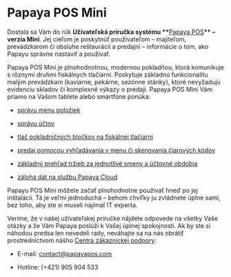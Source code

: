 # Papaya POS Mini

Dostala sa Vám do rúk **Užívateľská príručka systému \*\***[Papaya POS](http://www.papayapos.com/)**\*\* – verzia Mini**. Jej cieľom je poskytnúť používateľom – majiteľom, prevádzkarom či obsluhe reštaurácií a predajní – informácie o tom, ako Papayu správne nastaviť a používať.

Papaya POS Mini je plnohodnotnou, modernou pokladňou, ktorá komunikuje s rôznymi druhmi fiskálnych tlačiarní. Poskytuje základnú funkcionalitu malým prevádzkam \(kaviarne, pekárne, sezónne stánky\), ktoré nevyžadujú evidenciu skladov či komplexné výkazy o predaji. Papaya POS Mini Vám priamo na Vašom tablete alebo smartfóne ponúka:

* [správu menu položiek](http://docs.papayapos.sk/sk/editacia_menu/editacie_menu_na_tablete.html)

* [správu účtov](http://docs.papayapos.sk/sk/sprava_uctov/praca_s_uctom.html)

* [tlač pokladničných bločkov na fiskálnej tlačiarni](http://docs.papayapos.sk/sk/periferie/fiskalna_tlaciaren.html)

* [predaj pomocou vyhľadávania v menu či skenovania čiarových kódov](http://docs.papayapos.sk/sk/periferie/skener_ciarovych_kodov.html)

* [základný prehľad tržieb za jednotlivé smeny a účtovné obdobia](http://docs.papayapos.sk/sk/uctovne_obdobia_a_smeny/README.html)

* [záloha dát na službu Papaya Cloud](http://docs.papayapos.sk/sk/zalohy_dat/README.html)


Papayu POS Mini môžete začať plnohodnotne používať hneď po jej inštalácii. Tá je veľmi jednoduchá – behom chvíľky ju zvládnete úplne sami, bez toho, aby ste si museli najímať IT experta.

Veríme, že v našej užívateľskej príručke nájdete odpovede na všetky Vaše otázky a že Vám Papaya poslúži k Vašej úplnej spokojnosti. Ak by ste si náhodou predsa len nevedeli rady, neváhajte sa na nás obrátiť prostredníctvom nášho [Centra zákazníckej podpory](#neváhajte):

* E-mail: contact@papayapos.com

* Hotline: \(+421\) 905 904 533


